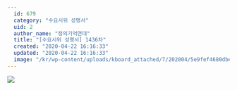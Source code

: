 ```yaml
---
  id: 679
  category: "수요시위 성명서"
  uid: 2
  author_name: "정의기억연대"
  title: "[수요시위 성명서] 1436차"
  created: "2020-04-22 16:16:33"
  updated: "2020-04-22 16:16:33"
  image: "/kr/wp-content/uploads/kboard_attached/7/202004/5e9fef4680dbe9439513.jpg"
---
```

![](/kr/wp-content/uploads/kboard_attached/7/202004/5e9fef4680dbe9439513.jpg)